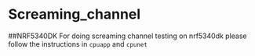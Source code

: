 # Screaming_channel
##NRF5340DK
For doing screaming channel testing on nrf5340dk please follow the instructions in ``cpuapp`` and ``cpunet``
